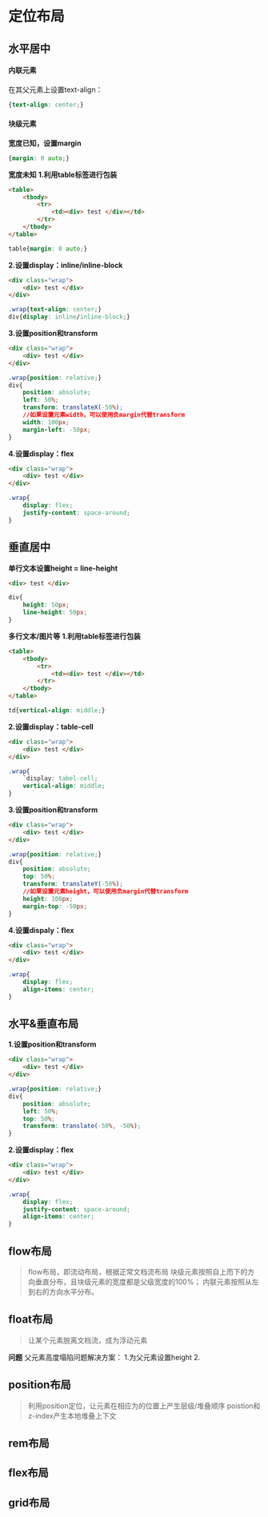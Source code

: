 # 定位布局

## 水平居中
#### 内联元素
在其父元素上设置text-align：
```css
{text-align: center;}
```
#### 块级元素
**宽度已知，设置margin**
```css
{margin: 0 auto;}
```
**宽度未知**
**1.利用table标签进行包装**
```html
<table>
	<tbody>
		<tr>
            <td><div> test </div></td>
        </tr>
	</tbody>
</table>
```
```css
table{margin: 0 auto;}
```
**2.设置display：inline/inline-block**
```html
<div class="wrap">
	<div> test </div>
</div>
```
```css
.wrap{text-align: center;}
div{display: inline/inline-block;}
```
**3.设置position和transform**
```html
<div class="wrap">
	<div> test </div>
</div>
```
```css
.wrap{position: relative;}
div{
	position: absolute;
	left: 50%;
	transform: translateX(-50%);
	//如果设置元素width，可以使用负margin代替transform
	width: 100px;
	margin-left: -50px;
}
```
**4.设置display：flex**
```html
<div class="wrap">
	<div> test </div>
</div>
```
```css
.wrap{
	display: flex;
	justify-content: space-around;
}
```
## 垂直居中
**单行文本设置height = line-height**
```html
<div> test </div>
```
```css
div{
	height: 50px;
	line-height: 50px;
}
```
**多行文本/图片等**
**1.利用table标签进行包装**
```html
<table>
	<tbody>
		<tr>
			<td><div> test </div></td>
		</tr>
	</tbody>
</table>
```
```css
td{vertical-align: middle;}
```
**2.设置display：table-cell**
```html
<div class="wrap">
	<div> test </div>
</div>
```
```css
.wrap{
	`display: tabel-cell;
	vertical-align: middle;
}
```
**3.设置position和transform**
```html
<div class="wrap">
	<div> test </div>
</div>
```
```css
.wrap{position: relative;}
div{
	position: absolute;
	top: 50%;
	transform: translateY(-50%);
	//如果设置元素height，可以使用负margin代替transform
	height: 100px;
	margin-top: -50px;
}
```
**4.设置dispaly：flex**
```html
<div class="wrap">
	<div> test </div>
</div>
```
```css
.wrap{
	display: flex;
	align-items: center;
}
```
## 水平&垂直布局
**1.设置position和transform**
```html
<div class="wrap">
	<div> test </div>
</div>
```
```css
.wrap{position: relative;}
div{
	position: absolute;
	left: 50%;
	top: 50%;
	transform: translate(-50%, -50%);
}
```
**2.设置display：flex**
```html
<div class="wrap">
	<div> test </div>
</div>
```
```css
.wrap{
	display: flex;
	justify-content: space-around;
	align-items: center;
}
```
## flow布局
>flow布局，即流动布局，根据正常文档流布局
>块级元素按照自上而下的方向垂直分布，且块级元素的宽度都是父级宽度的100%；
>内联元素按照从左到右的方向水平分布。

## float布局
>让某个元素脱离文档流，成为浮动元素

**问题**
父元素高度塌陷问题解决方案：
1.为父元素设置height
2.


## position布局
>利用position定位，让元素在相应为的位置上产生层级/堆叠顺序
>poistion和z-index产生本地堆叠上下文

## rem布局
>

## flex布局
>

## grid布局
>
